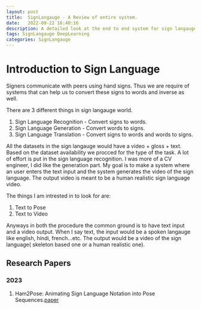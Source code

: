 ```yaml
---
layout: post
title:  SignLangauge - A Review of entire system.
date:   2022-09-22 16:40:16
description: A detailed look at the end to end system for sign langauge video generation.
tags: SignLangauge DeepLearning
categories: SignLangauge
---
```


# Introduction to Sign Language

Signers communicate with peers using hand signs. Thus we are require of systems that can help us to convert these signs to words and inverse as well.

There are 3 different things in sign langauge world.
1. Sign Language Recognition - Convert signs to words.
2. Sign Language Generation - Convert words to signs.
3. Sign Language Translation - Convert signs to words and words to signs.

All the datasets in the sign langauge would have a video + gloss + text. Based on the dataset availability we procced for the type of the task. A lot of effort is put in the sign language recognition. I was more of a CV engineer, I did like the generation part. My goal is to make a system where an user enters the text input and the system generates the video of the sign language. The output video is meant to be a human realistic sign language video.

The things I am intrested in to look for are:
1. Text to Pose
3. Text to Video


Anyways in both the procedure the common ground is to have text input and a video output. When I say text, the input would be a spoken langauge like english, hindi, french...etc. The output would be a video of the sign language( skeleton based one or a human realistic one).

## Research Papers

### 2023
1. Ham2Pose: Animating Sign Language Notation into Pose Sequences.[paper](https://openaccess.thecvf.com/content/CVPR2023/html/Arkushin_Ham2Pose_Animating_Sign_Language_Notation_Into_Pose_Sequences_CVPR_2023_paper.html)


